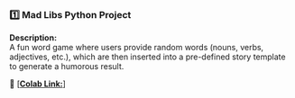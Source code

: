 ### 1️⃣ Mad Libs Python Project  
**Description:**  
A fun word game where users provide random words (nouns, verbs, adjectives, etc.), which are then inserted into a pre-defined story template to generate a humorous result.  

🔗 [[**Colab Link:**](https://colab.research.google.com/drive/1iIzoG48tvoEiSj7Xzzmp7DzJSWSfNPqk?usp=sharing)]  
